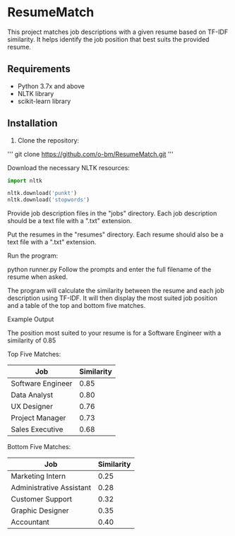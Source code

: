 # ResumeMatch

This project matches job descriptions with a given resume based on TF-IDF similarity. It helps identify the job position that best suits the provided resume.

## Requirements

- Python 3.7x and above
- NLTK library
- scikit-learn library

## Installation

1. Clone the repository:

'''
git clone https://github.com/o-bm/ResumeMatch.git
'''

Download the necessary NLTK resources:
```python
import nltk

nltk.download('punkt')
nltk.download('stopwords')
```

Provide job description files in the "jobs" directory. Each job description should be a text file with a ".txt" extension.

Put the resumes in the "resumes" directory. Each resume should also be a text file with a ".txt" extension.

Run the program:

python runner.py
Follow the prompts and enter the full filename of the resume when asked.

The program will calculate the similarity between the resume and each job description using TF-IDF. It will then display the most suited job position and a table of the top and bottom five matches.

Example Output


The position most suited to your resume is for a Software Engineer with a similarity of 0.85

Top Five Matches:

Job              | Similarity
------------------|------------
Software Engineer| 0.85
Data Analyst     | 0.80
UX Designer      | 0.76
Project Manager  | 0.73
Sales Executive  | 0.68

Bottom Five Matches:

Job              | Similarity
------------------|------------
Marketing Intern | 0.25
Administrative Assistant | 0.28
Customer Support | 0.32
Graphic Designer | 0.35
Accountant       | 0.40

